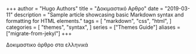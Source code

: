 +++
author = "Hugo Authors"
title = "Δοκιμαστικό Αρθρο"
date = "2019-03-11"
description = "Sample article showcasing basic Markdown syntax and formatting for HTML elements."
tags = [
    "markdown",
    "css",
    "html",
]
categories = [
    "themes",
    "syntax",
]
series = ["Themes Guide"]
aliases = ["migrate-from-jekyl"]
+++

Δοκιμαστικο άρθρο στα ελληνικά<!--more-->

